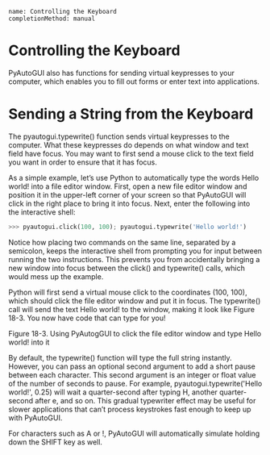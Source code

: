 ```ngMeta
name: Controlling the Keyboard
completionMethod: manual
```
# Controlling the Keyboard
PyAutoGUI also has functions for sending virtual keypresses to your computer, which enables you to fill out forms or enter text into applications.

# Sending a String from the Keyboard
The pyautogui.typewrite() function sends virtual keypresses to the computer. What these keypresses do depends on what window and text field have focus. You may want to first send a mouse click to the text field you want in order to ensure that it has focus.

As a simple example, let’s use Python to automatically type the words Hello world! into a file editor window. First, open a new file editor window and position it in the upper-left corner of your screen so that PyAutoGUI will click in the right place to bring it into focus. Next, enter the following into the interactive shell:

```python
>>> pyautogui.click(100, 100); pyautogui.typewrite('Hello world!')
```
Notice how placing two commands on the same line, separated by a semicolon, keeps the interactive shell from prompting you for input between running the two instructions. This prevents you from accidentally bringing a new window into focus between the click() and typewrite() calls, which would mess up the example.

Python will first send a virtual mouse click to the coordinates (100, 100), which should click the file editor window and put it in focus. The typewrite() call will send the text Hello world! to the window, making it look like Figure 18-3. You now have code that can type for you!

<!-- ![image](assets/0000108.jpg)
 -->
Figure 18-3. Using PyAutogGUI to click the file editor window and type Hello world! into it

By default, the typewrite() function will type the full string instantly. However, you can pass an optional second argument to add a short pause between each character. This second argument is an integer or float value of the number of seconds to pause. For example, pyautogui.typewrite('Hello world!', 0.25) will wait a quarter-second after typing H, another quarter-second after e, and so on. This gradual typewriter effect may be useful for slower applications that can’t process keystrokes fast enough to keep up with PyAutoGUI.

For characters such as A or !, PyAutoGUI will automatically simulate holding down the SHIFT key as well.
